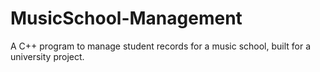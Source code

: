 # MusicSchool-Management
A C++ program to manage student records for a music school, built for a university project.
